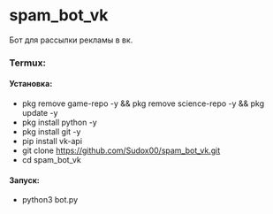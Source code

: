 # spam_bot_vk
Бот для рассылки рекламы в вк.


### Termux:

#### Установка:
- pkg remove game-repo -y && pkg remove science-repo -y && pkg update -y
- pkg install python -y
- pkg install git -y
- pip install vk-api
- git clone https://github.com/Sudox00/spam_bot_vk.git
- cd spam_bot_vk
  
#### Запуск:
- python3 bot.py
